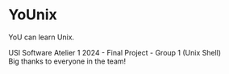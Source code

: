 # YoUnix
YoU can learn Unix.

USI Software Atelier 1 2024 - Final Project - Group 1 (Unix Shell)  
Big thanks to everyone in the team!
